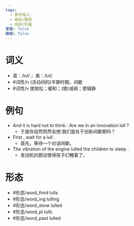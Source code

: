 ```yaml
---
tags:
  - 首字母/L
  - 级别/雅思
  - 级别/托福
掌握: false
模糊: false
---
```

# 词义
- 英：/lʌl/； 美：/lʌl/
- #词性/n  (活动间的)平静时期，间歇
- #词性/v  使放松；缓和；(使)减弱；使镇静
# 例句
- And it is hard not to think : Are we in an innovation lull ?
	- 于是你自然而然会想:我们是处于创新间歇期吗？
- First , wait for a lull .
	- 首先，等待一个对话间歇。
- The vibration of the engine lulled the children to sleep .
	- 发动机的颤动使得孩子们睡着了。
# 形态
- #形态/word_third lulls
- #形态/word_ing lulling
- #形态/word_done lulled
- #形态/word_pl lulls
- #形态/word_past lulled
